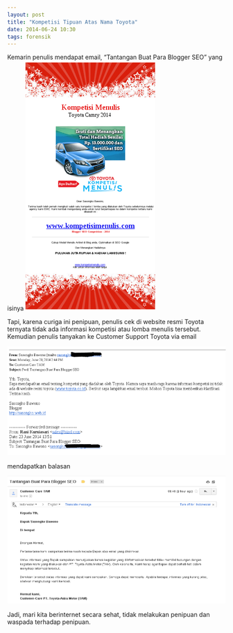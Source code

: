 ```yaml
---
layout: post
title: "Kompetisi Tipuan Atas Nama Toyota"
date: 2014-06-24 10:30
tags: forensik
---
```

Kemarin penulis mendapat email, “Tantangan Buat Para Blogger SEO” yang isinya
![](/gambar/email-penipuan.png)

Tapi, karena curiga ini penipuan, penulis cek di website resmi Toyota ternyata tidak ada informasi kompetisi atau lomba menulis tersebut. Kemudian penulis tanyakan ke Customer Support Toyota via email

![](/gambar/minta-klarifikasi-toyota.png)

mendapatkan balasan

![](/gambar/klarifikasi-toyota.png)

Jadi, mari kita berinternet secara sehat, tidak melakukan penipuan dan waspada terhadap penipuan.

